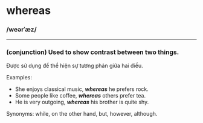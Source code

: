 # whereas  

### /weərˈæz/

---

### (conjunction) Used to show contrast between two things.  

Được sử dụng để thể hiện sự tương phản giữa hai điều.  

Examples:  
- She enjoys classical music, **_whereas_** he prefers rock.  
- Some people like coffee, **_whereas_** others prefer tea.  
- He is very outgoing, **_whereas_** his brother is quite shy.  

Synonyms: while, on the other hand, but, however, although.  